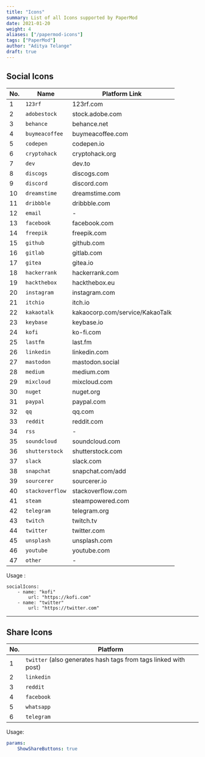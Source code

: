 ```yaml
---
title: "Icons"
summary: List of all Icons supported by PaperMod
date: 2021-01-20
weight: 4
aliases: ["/papermod-icons"]
tags: ["PaperMod"]
author: "Aditya Telange"
draft: true
---
```


## Social Icons

| No. | Name            | Platform Link                   |
| --- | --------------- | ------------------------------- |
| 1   | `123rf`         | 123rf.com                       |
| 2   | `adobestock`    | stock.adobe.com                 |
| 3   | `behance`       | behance.net                     |
| 4   | `buymeacoffee`  | buymeacoffee.com                |
| 5   | `codepen`       | codepen.io                      |
| 6   | `cryptohack`    | cryptohack.org                  |
| 7   | `dev`           | dev.to                          |
| 8   | `discogs`       | discogs.com                     |
| 9   | `discord`       | discord.com                     |
| 10  | `dreamstime`    | dreamstime.com                  |
| 11  | `dribbble`      | dribbble.com                    |
| 12  | `email`         | -                               |
| 13  | `facebook`      | facebook.com                    |
| 14  | `freepik`       | freepik.com                     |
| 15  | `github`        | github.com                      |
| 16  | `gitlab`        | gitlab.com                      |
| 17  | `gitea`         | gitea.io                        |
| 18  | `hackerrank`    | hackerrank.com                  |
| 19  | `hackthebox`    | hackthebox.eu                   |
| 20  | `instagram`     | instagram.com                   |
| 21  | `itchio`        | itch.io                         |
| 22  | `kakaotalk`     | kakaocorp.com/service/KakaoTalk |
| 23  | `keybase`       | keybase.io                      |
| 24  | `kofi`          | ko-fi.com                       |
| 25  | `lastfm`        | last.fm                         |
| 26  | `linkedin`      | linkedin.com                    |
| 27  | `mastodon`      | mastodon.social                 |
| 28  | `medium`        | medium.com                      |
| 29  | `mixcloud`      | mixcloud.com                    |
| 30  | `nuget`         | nuget.org                       |
| 31  | `paypal`        | paypal.com                      |
| 32  | `qq`            | qq.com                          |
| 33  | `reddit`        | reddit.com                      |
| 34  | `rss`           | -                               |
| 35  | `soundcloud`    | soundcloud.com                  |
| 36  | `shutterstock`  | shutterstock.com                |
| 37  | `slack`         | slack.com                       |
| 38  | `snapchat`      | snapchat.com/add                |
| 39  | `sourcerer`     | sourcerer.io                    |
| 40  | `stackoverflow` | stackoverflow.com               |
| 41  | `steam`         | steampowered.com                |
| 42  | `telegram`      | telegram.org                    |
| 43  | `twitch`        | twitch.tv                       |
| 44  | `twitter`       | twitter.com                     |
| 45  | `unsplash`      | unsplash.com                    |
| 46  | `youtube`       | youtube.com                     |
| 47  | `other`         | -                               |

Usage :

```
socialIcons:
    - name: "kofi"
        url: "https://kofi.com"
    - name: "twitter"
        url: "https://twitter.com"
```

---

## Share Icons

| No. | Platform                                                        |
| --- | --------------------------------------------------------------- |
| 1   | `twitter` (also generates hash tags from tags linked with post) |
| 2   | `linkedin`                                                      |
| 3   | `reddit`                                                        |
| 4   | `facebook`                                                      |
| 5   | `whatsapp`                                                      |
| 6   | `telegram`                                                      |

Usage:

```yml
params:
    ShowShareButtons: true
```
